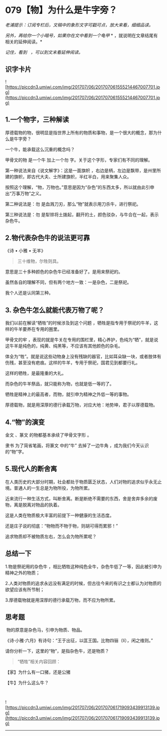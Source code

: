 # 079【物】为什么是牛字旁？

 *老浦提示：订阅专栏后，文稿中的象形文字可戳可点，放大来看，细细品读。*

 *另外，再给你一个小暗号，如果你在文中看到一个龟甲*  * ，就说明在文章结尾有相关的延伸阅读。*

 *记住，看到*   *，可以到文末看延伸阅读。*

## 识字卡片

![https://piccdn3.umiwi.com/img/201707/06/201707061555214467007701.jpg](https://piccdn3.umiwi.com/img/201707/06/201707061555214467007701.jpg)

## 1.一个物字，三种解读

厚德载物的物，很明显是指世界上所有的物质和事物，是一个很大的概念，那为什么是牛字旁？

一个牛，能承载这么沉重的概念吗？

甲骨文的物 是一个牛 加上一个勿 字。关于这个字形，专家们有不同的理解。

第一种说法来自《说文解字》：这是一面旗帜 ，右边是柄，左边是飘带，是州里所建的旗帜，即古代大夫、士所建旗帜，半红半白，用来聚集人众。

按照这个理解，“物，万物也。”意思是因为“杂色”的东西太多，所以就由此引申出“万事万物”之义。

第二种说法是：勿 是血溅刀刃，那么“物”就表示用刀杀牛，进行祭祀。

第三种说法是：勿 是犁铧将土拨起，翻开的土，颜色驳杂，与牛合在一起，表示杂色牛。

## 2.物代表杂色牛的说法更可靠

《诗 • 小雅 • 无羊》

> 三十维物，尔牲则具。

意思是三十多种颜色的杂色牛已经准备好了。是用来祭祀的。

虽然各自的理解不同，但有两个地方一致：一是杂色，二是祭祀。

我个人还是认同第三种。

##    3. 杂色牛怎么就能代表万物了呢？

我们以前在解读“牺牲”的时候涉及到这个问题 ，牺牲是指专用于祭祀的牛羊，这样的牛羊要养在专用的圈里。

甲骨文的牢 ，表现的就是牛关在专用的围栏里，精心养护，色纯为“牺”，就是说这牛羊是纯色的，纯黄、纯黑等，不应该有其他颜色的杂毛。

体全为“牲”。就是说这些动物身上没有残缺的器官，比如耳朵缺一块，或者肢体有伤残，甚至没有疤痕。这样的牛羊，专用于祭祀，国君见到都要行礼。

这样的牺牲，是最隆重的大礼。

而杂色的牛羊祭品，就只能称为物，也就是低一等的了。

牺牲是精神上的最高者，而物，就引申为精神之外低一等的事物。

厚德载物，就是用深厚的德行承载万物，对应大地：地势坤，君子以厚德载物。

## 4.“物”的演变

金文 、篆文 的物都基本承续了甲骨文字形 。

隶书 为了简省笔画，将篆文 中的“牛” 去掉了一边牛角 ，成为我们今天认识的“物”字。

## 5.现代人的断舍离

在人类历史的大部分时期，社会都处于物质匮乏状态，人们对物的追求似乎永无止境。普通人的一生总是为物所役，为物所累。

近来流行一种生活方式，叫断舍离。断是断绝不需要的东西，舍是舍弃多余的废物，离是脱离对物品的执着。

这是人类在物质极大丰富的前提下一种健康的生活态度。

还是庄子说的彻底：“物物而不物于物，则胡可得而累邪！”

追求物质却不被物质左右，怎么会为物所累呢？

## 总结一下

1.物是祭祀用的杂色牛 ，相比牺牲这种纯色全牛，杂色牛低了一等，因此被引申为精神之外的物质；

2.人类对物质的追求永远没有满足的时候，但古往今来的有识之士都认为对物质的欲望应该有所节制；

3.厚德载物就是用深厚的德行承载万物，而不应为物所累。

## 思考题

 物的原意是杂色马，引申为物质、物品。

《诗·小雅·六月》有诗句：“王于出征，以匡王国。比物四骊（lí），闲之维则。”

请你分析一下，这里的“物”，是指杂色牛，还是物质？

> “牺牲”相关内容回顾：

【家】为什么有一口猪，还是公猪

【牛】为什么这么牛？

 

![https://piccdn3.umiwi.com/img/201707/06/201707061719093439913139.jpg](https://piccdn3.umiwi.com/img/201707/06/201707061719093439913139.jpg)

---
